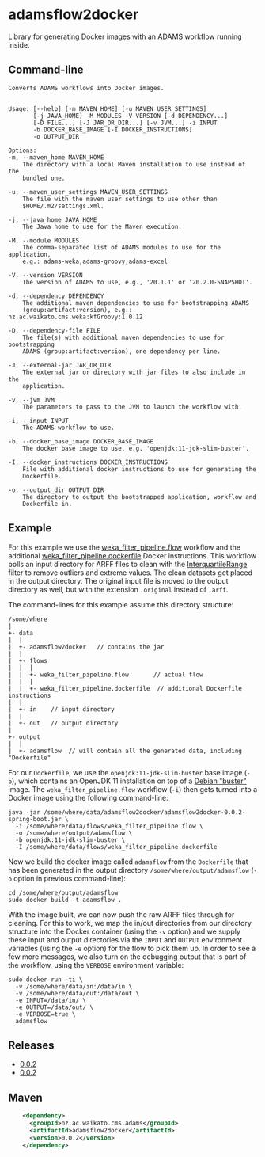 # adamsflow2docker
Library for generating Docker images with an ADAMS workflow running inside.


## Command-line

```commandline
Converts ADAMS workflows into Docker images.


Usage: [--help] [-m MAVEN_HOME] [-u MAVEN_USER_SETTINGS]
       [-j JAVA_HOME] -M MODULES -V VERSION [-d DEPENDENCY...]
       [-D FILE...] [-J JAR_OR_DIR...] [-v JVM...] -i INPUT
       -b DOCKER_BASE_IMAGE [-I DOCKER_INSTRUCTIONS]
       -o OUTPUT_DIR

Options:
-m, --maven_home MAVEN_HOME
	The directory with a local Maven installation to use instead of the
	bundled one.

-u, --maven_user_settings MAVEN_USER_SETTINGS
	The file with the maven user settings to use other than
	$HOME/.m2/settings.xml.

-j, --java_home JAVA_HOME
	The Java home to use for the Maven execution.

-M, --module MODULES
	The comma-separated list of ADAMS modules to use for the application,
	e.g.: adams-weka,adams-groovy,adams-excel

-V, --version VERSION
	The version of ADAMS to use, e.g., '20.1.1' or '20.2.0-SNAPSHOT'.

-d, --dependency DEPENDENCY
	The additional maven dependencies to use for bootstrapping ADAMS
	(group:artifact:version), e.g.: nz.ac.waikato.cms.weka:kfGroovy:1.0.12

-D, --dependency-file FILE
	The file(s) with additional maven dependencies to use for bootstrapping
	ADAMS (group:artifact:version), one dependency per line.

-J, --external-jar JAR_OR_DIR
	The external jar or directory with jar files to also include in the
	application.

-v, --jvm JVM
	The parameters to pass to the JVM to launch the workflow with.

-i, --input INPUT
	The ADAMS workflow to use.

-b, --docker_base_image DOCKER_BASE_IMAGE
	The docker base image to use, e.g. 'openjdk:11-jdk-slim-buster'.

-I, --docker_instructions DOCKER_INSTRUCTIONS
	File with additional docker instructions to use for generating the
	Dockerfile.

-o, --output_dir OUTPUT_DIR
	The directory to output the bootstrapped application, workflow and
	Dockerfile in.
```

## Example

For this example we use the [weka_filter_pipeline.flow](src/main/flows/weka_filter_pipeline.flow)
workflow and the additional [weka_filter_pipeline.dockerfile](src/main/flows/weka_filter_pipeline.dockerfile)
Docker instructions. This workflow polls an input directory for ARFF files to clean with 
the [InterquartileRange](https://weka.sourceforge.io/doc.dev/weka/filters/unsupervised/attribute/InterquartileRange.html)
filter to remove outliers and extreme values. The clean datasets get placed in the 
output directory. The original input file is moved to the output directory as well,
but with the extension `.original` instead of `.arff`.

The command-lines for this example assume this directory structure:

```
/some/where
|
+- data
|  |
|  +- adamsflow2docker   // contains the jar
|  |
|  +- flows
|  |  |
|  |  +- weka_filter_pipeline.flow       // actual flow
|  |  |
|  |  +- weka_filter_pipeline.dockerfile  // additional Dockerfile instructions
|  |
|  +- in    // input directory
|  |
|  +- out   // output directory
|
+- output
|  |
|  +- adamsflow  // will contain all the generated data, including "Dockerfile"
```

For our `Dockerfile`, we use the `openjdk:11-jdk-slim-buster` base image (`-b`), which
contains an OpenJDK 11 installation on top of a [Debian "buster"](https://www.debian.org/releases/buster/)
image. The `weka_filter_pipeline.flow` workflow (`-i`) then gets turned into a
Docker image using the following command-line:

```commandline
java -jar /some/where/data/adamsflow2docker/adamsflow2docker-0.0.2-spring-boot.jar \
  -i /some/where/data/flows/weka_filter_pipeline.flow \ 
  -o /some/where/output/adamsflow \
  -b openjdk:11-jdk-slim-buster \
  -I /some/where/data/flows/weka_filter_pipeline.dockerfile  
```

Now we build the docker image called `adamsflow` from the `Dockerfile`
that has been generated in the output directory `/some/where/output/adamsflow` 
(`-o` option in previous command-line):

```
cd /some/where/output/adamsflow
sudo docker build -t adamsflow .
```

With the image built, we can now push the raw ARFF files through for cleaning.
For this to work, we map the in/out directories from our directory structure
into the Docker container (using the `-v` option) and we supply these input
and output directories via the `INPUT` and `OUTPUT` environment variables (using 
the `-e` option) for the flow to pick them up. In order to see a few more 
messages, we also turn on the debugging output that is part of the workflow, 
using the `VERBOSE` environment variable:

```
sudo docker run -ti \
  -v /some/where/data/in:/data/in \
  -v /some/where/data/out:/data/out \
  -e INPUT=/data/in/ \
  -e OUTPUT=/data/out/ \
  -e VERBOSE=true \
  adamsflow
```


## Releases

* [0.0.2](https://github.com/waikato-datamining/adamsflow2docker/releases/download/adamsflow2docker-0.0.2/adamsflow2docker-0.0.2-spring-boot.jar)
* [0.0.2](https://github.com/waikato-datamining/adamsflow2docker/releases/download/adamsflow2docker-0.0.2/adamsflow2docker-0.0.2-spring-boot.jar)


## Maven

```xml
    <dependency>
      <groupId>nz.ac.waikato.cms.adams</groupId>
      <artifactId>adamsflow2docker</artifactId>
      <version>0.0.2</version>
    </dependency>
```
